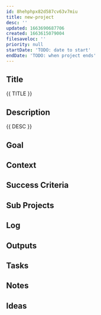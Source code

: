 ```yaml
---
id: 8hehphpx82d587cv63v7miu
title: new-project
desc: ''
updated: 1663690687706
created: 1663615079004
filesaveloc: ''
priority: null
startDate: 'TODO: date to start'
endDate: 'TODO: when project ends'
---
```


## Title
{{ TITLE }}

## Description
{{ DESC }}


## Goal
<!-- What are you trying to accomplish -->

## Context
<!-- Related Projects - Ideally build this into an automated "what's this building on/leading to" filler spot -->

## Success Criteria
<!-- milestones for this project -->

## Sub Projects
<!-- For larger projects, list out sub projects related-->

## Log
<!-- For longer projects, keep a rough log of major events-->

## Outputs
<!-- any outputs that were generated from this project. eg. slides, videos, etc-->

<!-- Everything below this line is work needed to achieve the stated goal-->

## Tasks
<!-- use this space to track current tasks. alternatively, you can also link to your daily journal note -->

## Notes
<!-- use this space for arbitrary notes -->

## Ideas
<!-- relevant thoughts, ideas, or resources -->

